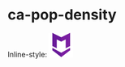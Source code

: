 # ca-pop-density

Inline-style: 
![alt text](https://github.com/adam-p/markdown-here/raw/master/src/common/images/icon48.png "Logo Title Text 1")

